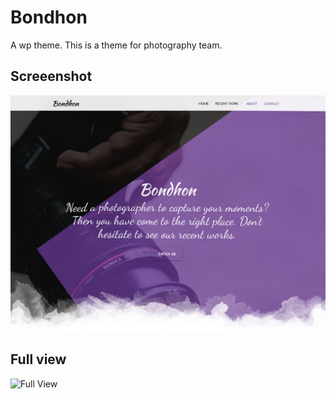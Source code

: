 # Bondhon

A wp theme. This is a theme for photography team. 

## Screeenshot

![Screenshot](screenshot.jpg)

## Full view

![Full View](fullview.jpg)
